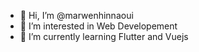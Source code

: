 - 👋 Hi, I’m @marwenhinnaoui
- 👀 I’m interested in Web Developement
- 🌱 I’m currently learning Flutter and Vuejs

<!---
marwenhinnaoui/marwenhinnaoui is a ✨ special ✨ repository because its `README.md` (this file) appears on your GitHub profile.
You can click the Preview link to take a look at your changes.
--->
